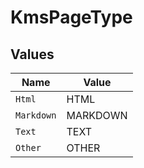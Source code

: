 # KmsPageType


## Values

| Name       | Value      |
| ---------- | ---------- |
| `Html`     | HTML       |
| `Markdown` | MARKDOWN   |
| `Text`     | TEXT       |
| `Other`    | OTHER      |